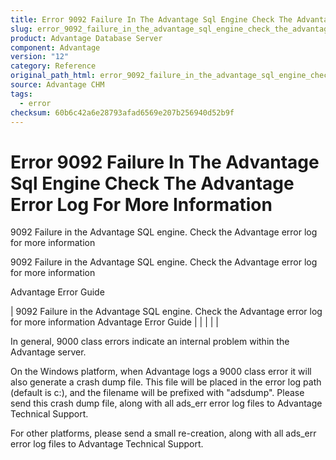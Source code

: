 ```yaml
---
title: Error 9092 Failure In The Advantage Sql Engine Check The Advantage Error Log For More Information
slug: error_9092_failure_in_the_advantage_sql_engine_check_the_advantage_error_log_for_more_information
product: Advantage Database Server
component: Advantage
version: "12"
category: Reference
original_path_html: error_9092_failure_in_the_advantage_sql_engine_check_the_advantage_error_log_for_more_information.htm
source: Advantage CHM
tags:
  - error
checksum: 60b6c42a6e28793afad6569e207b256940d52b9f
---
```


# Error 9092 Failure In The Advantage Sql Engine Check The Advantage Error Log For More Information

9092 Failure in the Advantage SQL engine. Check the Advantage error log for more information

9092 Failure in the Advantage SQL engine. Check the Advantage error log for more information

Advantage Error Guide

| 9092 Failure in the Advantage SQL engine. Check the Advantage error log for more information  Advantage Error Guide |  |  |  |  |

In general, 9000 class errors indicate an internal problem within the Advantage server.

On the Windows platform, when Advantage logs a 9000 class error it will also generate a crash dump file. This file will be placed in the error log path (default is c:\), and the filename will be prefixed with "adsdump". Please send this crash dump file, along with all ads\_err error log files to Advantage Technical Support.

For other platforms, please send a small re-creation, along with all ads\_err error log files to Advantage Technical Support.
